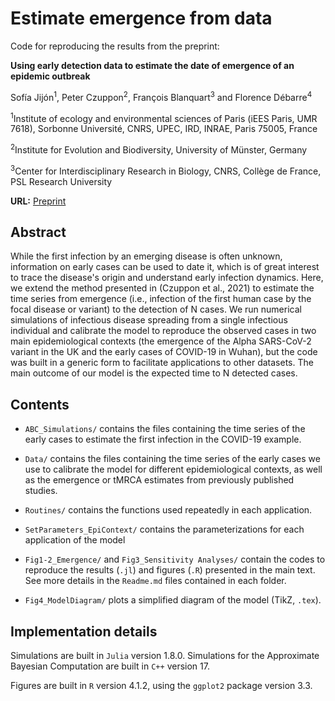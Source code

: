 # Estimate emergence from data
Code for reproducing the results from the preprint: 

<strong>Using early detection data to estimate the date of emergence of an epidemic outbreak</strong>

Sofía Jijón<sup>1</sup>, Peter Czuppon<sup>2</sup>, François Blanquart<sup>3</sup> and Florence Débarre<sup>4</sup>

<sup>1</sup>Institute of ecology and environmental sciences of Paris (iEES Paris, UMR 7618), Sorbonne Université, CNRS, UPEC, IRD, INRAE, Paris 75005, France

<sup>2</sup>Institute for Evolution and Biodiversity, University of Münster, Germany

<sup>3</sup>Center for Interdisciplinary Research in Biology, CNRS, Collège de France, PSL Research University

<strong>URL:</strong> 
<a href="https://www.medrxiv.org/content/10.1101/2023.01.09.23284284v1" >Preprint</a> 
<!-- | <a href="" >Static code</a> -->

## Abstract

While the first infection by an emerging disease is often unknown, information on early cases can be used to date it, which is of great interest to trace the disease's origin and understand early infection dynamics. Here, we extend the method presented in (Czuppon et al., 2021) to estimate the time series from emergence (i.e., infection of the first human case by the focal disease or variant) to the detection of N cases. We run numerical simulations of infectious disease spreading from a single infectious individual and calibrate the model to reproduce the observed cases in two main epidemiological contexts (the emergence of the Alpha SARS-CoV-2 variant in the UK and the early cases of COVID-19 in Wuhan), but the code was built in a generic form to facilitate applications to other datasets. The main outcome of our model is the expected time to N detected cases.

## Contents

- `ABC_Simulations/` contains the files containing the time series of the early cases to estimate the first infection in the COVID-19 example. 

- `Data/` contains the files containing the time series of the early cases we use to calibrate the model for different epidemiological contexts, as well as the emergence or tMRCA estimates from previously published studies.

- `Routines/` contains the functions used repeatedly in each application.

- `SetParameters_EpiContext/` contains the parameterizations for each application of the model

- `Fig1-2_Emergence/` and `Fig3_Sensitivity Analyses/` contain the codes to reproduce the results (`.jl`) and figures (`.R`) presented in the main text. See more details in the `Readme.md` files contained in each folder. 

- `Fig4_ModelDiagram/` plots a simplified diagram of the model (Ti<emph>k</emph>Z, `.tex`).

## Implementation details

Simulations are built in `Julia` version 1.8.0. Simulations for the Approximate Bayesian Computation are built in `C++` version 17. 

Figures are built in `R` version 4.1.2, using the `ggplot2` package version 3.3.

